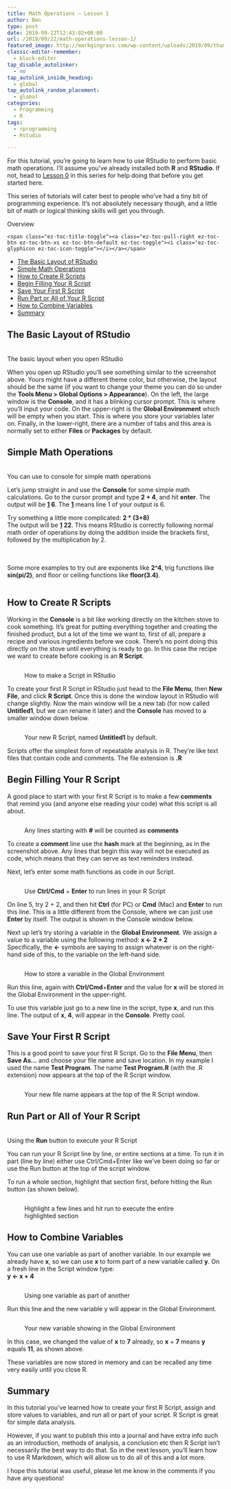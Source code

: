 ```yaml
---
title: Math Operations – Lesson 1
author: Ben
type: post
date: 2019-09-22T12:43:02+00:00
url: /2019/09/22/math-operations-lesson-1/
featured_image: http://markgingrass.com/wp-content/uploads/2019/09/thumb.jpg
classic-editor-remember:
  - block-editor
tap_disable_autolinker:
  - no
tap_autolink_inside_heading:
  - global
tap_autolink_random_placement:
  - global
categories:
  - Programming
  - R
tags:
  - rprogramming
  - Rstudio

---
```

For this tutorial, you&#8217;re going to learn how to use RStudio to perform basic math operations. I&#8217;ll assume you&#8217;ve already installed both **R** and **RStudio**. If not, head to [Lesson 0][1] in this series for help doing that before you get started here.

This series of tutorials will cater best to people who&#8217;ve had a tiny bit of programming experience. It&#8217;s not absolutely necessary though, and a little bit of math or logical thinking skills will get you through.

<div id="ez-toc-container" class="ez-toc-v2_0_11 counter-hierarchy counter-decimal ez-toc-grey">
  <div class="ez-toc-title-container">
    <p class="ez-toc-title">
      Overview
    </p>
    
    <span class="ez-toc-title-toggle"><a class="ez-toc-pull-right ez-toc-btn ez-toc-btn-xs ez-toc-btn-default ez-toc-toggle"><i class="ez-toc-glyphicon ez-toc-icon-toggle"></i></a></span>
  </div><nav>
  
  <ul class="ez-toc-list ez-toc-list-level-1">
    <li class="ez-toc-page-1 ez-toc-heading-level-2">
      <a class="ez-toc-link ez-toc-heading-1" href="http://markgingrass.com/2019/09/22/math-operations-lesson-1/#The_Basic_Layout_of_RStudio" title="The Basic Layout of RStudio">The Basic Layout of RStudio</a>
    </li>
    <li class="ez-toc-page-1 ez-toc-heading-level-2">
      <a class="ez-toc-link ez-toc-heading-2" href="http://markgingrass.com/2019/09/22/math-operations-lesson-1/#Simple_Math_Operations" title="Simple Math Operations">Simple Math Operations</a>
    </li>
    <li class="ez-toc-page-1 ez-toc-heading-level-2">
      <a class="ez-toc-link ez-toc-heading-3" href="http://markgingrass.com/2019/09/22/math-operations-lesson-1/#How_to_Create_R_Scripts" title="How to Create R Scripts">How to Create R Scripts</a>
    </li>
    <li class="ez-toc-page-1 ez-toc-heading-level-2">
      <a class="ez-toc-link ez-toc-heading-4" href="http://markgingrass.com/2019/09/22/math-operations-lesson-1/#Begin_Filling_Your_R_Script" title="Begin Filling Your R Script">Begin Filling Your R Script</a>
    </li>
    <li class="ez-toc-page-1 ez-toc-heading-level-2">
      <a class="ez-toc-link ez-toc-heading-5" href="http://markgingrass.com/2019/09/22/math-operations-lesson-1/#Save_Your_First_R_Script" title="Save Your First R Script">Save Your First R Script</a>
    </li>
    <li class="ez-toc-page-1 ez-toc-heading-level-2">
      <a class="ez-toc-link ez-toc-heading-6" href="http://markgingrass.com/2019/09/22/math-operations-lesson-1/#Run_Part_or_All_of_Your_R_Script" title="Run Part or All of Your R Script">Run Part or All of Your R Script</a>
    </li>
    <li class="ez-toc-page-1 ez-toc-heading-level-2">
      <a class="ez-toc-link ez-toc-heading-7" href="http://markgingrass.com/2019/09/22/math-operations-lesson-1/#How_to_Combine_Variables" title="How to Combine Variables">How to Combine Variables</a>
    </li>
    <li class="ez-toc-page-1 ez-toc-heading-level-2">
      <a class="ez-toc-link ez-toc-heading-8" href="http://markgingrass.com/2019/09/22/math-operations-lesson-1/#Summary" title="Summary">Summary</a>
    </li>
  </ul></nav>
</div>

## <span class="ez-toc-section" id="The_Basic_Layout_of_RStudio"></span>The Basic Layout of RStudio<span class="ez-toc-section-end"></span><figure class="wp-block-image">

<img src="https://markgingrass.com/wp-content/uploads/2019/09/Math-Operations-Lesson-1-YouTube-1024x596.jpg" alt="" class="wp-image-1113" srcset="https://markgingrass.com/wp-content/uploads/2019/09/Math-Operations-Lesson-1-YouTube-1024x596.jpg 1024w, https://markgingrass.com/wp-content/uploads/2019/09/Math-Operations-Lesson-1-YouTube-300x174.jpg 300w, https://markgingrass.com/wp-content/uploads/2019/09/Math-Operations-Lesson-1-YouTube-768x447.jpg 768w, https://markgingrass.com/wp-content/uploads/2019/09/Math-Operations-Lesson-1-YouTube.jpg 1728w" sizes="(max-width: 1024px) 100vw, 1024px" /><figcaption>The basic layout when you open RStudio</figcaption></figure> 

When you open up RStudio you&#8217;ll see something similar to the screenshot above. Yours might have a different theme color, but otherwise, the layout should be the same (if you want to change your theme you can do so under the **Tools Menu > Global Options > Appearance**). On the left, the large window is the **Console**, and it has a blinking cursor prompt. This is where you&#8217;ll input your code. On the upper-right is the **Global Environment** which will be empty when you start. This is where you store your variables later on. Finally, in the lower-right, there are a number of tabs and this area is normally set to either **Files** or **Packages** by default.

## <span class="ez-toc-section" id="Simple_Math_Operations"></span>Simple Math Operations<span class="ez-toc-section-end"></span><figure class="wp-block-image">

<img src="https://markgingrass.com/wp-content/uploads/2019/09/Math-Operations-Lesson-1-1-1024x442.jpg" alt="" class="wp-image-1114" srcset="https://markgingrass.com/wp-content/uploads/2019/09/Math-Operations-Lesson-1-1-1024x442.jpg 1024w, https://markgingrass.com/wp-content/uploads/2019/09/Math-Operations-Lesson-1-1-300x130.jpg 300w, https://markgingrass.com/wp-content/uploads/2019/09/Math-Operations-Lesson-1-1-768x332.jpg 768w, https://markgingrass.com/wp-content/uploads/2019/09/Math-Operations-Lesson-1-1.jpg 1195w" sizes="(max-width: 1024px) 100vw, 1024px" /><figcaption>You can use to console for simple math operations</figcaption></figure> 

Let&#8217;s jump straight in and use the **Console** for some simple math calculations. Go to the cursor prompt and type **2 + 4**, and hit **enter**. The output will be **[1] 6**. The **[1]** means line 1 of your output is 6. 

Try something a little more complicated: **2 * (3+8)**  
The output will be **[1] 22**. This means RStudio is correctly following normal math order of operations by doing the addition inside the brackets first, followed by the multiplication by 2.

<div class="wp-block-columns has-2-columns">
  <div class="wp-block-column">
    <p>
      <br /><br />Some more examples to try out are exponents like <strong>2^4</strong>, trig functions like <strong>sin(pi/2)</strong>, and floor or ceiling functions like <strong>floor(3.4)</strong>.
    </p>
  </div>
  
  <div class="wp-block-column">
    <figure class="wp-block-image"><img src="https://markgingrass.com/wp-content/uploads/2019/09/Math-Operations-Lesson-1-2.jpg" alt="" class="wp-image-1115" srcset="https://markgingrass.com/wp-content/uploads/2019/09/Math-Operations-Lesson-1-2.jpg 400w, https://markgingrass.com/wp-content/uploads/2019/09/Math-Operations-Lesson-1-2-300x280.jpg 300w" sizes="(max-width: 400px) 100vw, 400px" /></figure>
  </div>
</div>

## <span class="ez-toc-section" id="How_to_Create_R_Scripts"></span>How to Create R Scripts<span class="ez-toc-section-end"></span>

Working in the **Console** is a bit like working directly on the kitchen stove to cook something. It&#8217;s great for putting everything together and creating the finished product, but a lot of the time we want to, first of all, prepare a recipe and various ingredients before we cook. There&#8217;s no point doing this directly on the stove until everything is ready to go. In this case the recipe we want to create before cooking is an **R Script**.<figure class="wp-block-image">

<img src="https://markgingrass.com/wp-content/uploads/2019/09/Math-Operations-Lesson-1-3-1024x445.jpg" alt="" class="wp-image-1117" srcset="https://markgingrass.com/wp-content/uploads/2019/09/Math-Operations-Lesson-1-3-1024x445.jpg 1024w, https://markgingrass.com/wp-content/uploads/2019/09/Math-Operations-Lesson-1-3-300x130.jpg 300w, https://markgingrass.com/wp-content/uploads/2019/09/Math-Operations-Lesson-1-3-768x334.jpg 768w, https://markgingrass.com/wp-content/uploads/2019/09/Math-Operations-Lesson-1-3.jpg 1150w" sizes="(max-width: 1024px) 100vw, 1024px" /><figcaption>How to make a Script in RStudio</figcaption></figure> 

To create your first R Script in RStudio just head to the **File Menu**, then **New File**, and click **R Script**. Once this is done the window layout in RStudio will change slightly. Now the main window will be a new tab (for now called **Untitled1**, but we can rename it later) and the **Console** has moved to a smaller window down below. <figure class="wp-block-image">

<img src="https://markgingrass.com/wp-content/uploads/2019/09/Math-Operations-Lesson-1-4-1024x445.jpg" alt="" class="wp-image-1118" srcset="https://markgingrass.com/wp-content/uploads/2019/09/Math-Operations-Lesson-1-4-1024x445.jpg 1024w, https://markgingrass.com/wp-content/uploads/2019/09/Math-Operations-Lesson-1-4-300x130.jpg 300w, https://markgingrass.com/wp-content/uploads/2019/09/Math-Operations-Lesson-1-4-768x334.jpg 768w, https://markgingrass.com/wp-content/uploads/2019/09/Math-Operations-Lesson-1-4.jpg 1150w" sizes="(max-width: 1024px) 100vw, 1024px" /><figcaption>Your new R Script, named **Untitled1** by default.</figcaption></figure> 

Scripts offer the simplest form of repeatable analysis in R. They&#8217;re like text files that contain code and comments. The file extension is **.R** 

## <span class="ez-toc-section" id="Begin_Filling_Your_R_Script"></span>Begin Filling Your R Script<span class="ez-toc-section-end"></span>

A good place to start with your first R Script is to make a few **comments** that remind you (and anyone else reading your code) what this script is all about.<figure class="wp-block-image">

<img src="https://markgingrass.com/wp-content/uploads/2019/09/Math-Operations-Lesson-1-5-1024x446.jpg" alt="" class="wp-image-1119" srcset="https://markgingrass.com/wp-content/uploads/2019/09/Math-Operations-Lesson-1-5-1024x446.jpg 1024w, https://markgingrass.com/wp-content/uploads/2019/09/Math-Operations-Lesson-1-5-300x131.jpg 300w, https://markgingrass.com/wp-content/uploads/2019/09/Math-Operations-Lesson-1-5-768x335.jpg 768w, https://markgingrass.com/wp-content/uploads/2019/09/Math-Operations-Lesson-1-5.jpg 1726w" sizes="(max-width: 1024px) 100vw, 1024px" /><figcaption>Any lines starting with **\#** will be counted as **comments**</figcaption></figure> 

To create a **comment** line use the **hash** mark at the beginning, as in the screenshot above. Any lines that begin this way will not be executed as code, which means that they can serve as text reminders instead.

Next, let&#8217;s enter some math functions as code in our Script. <figure class="wp-block-image">

<img src="https://markgingrass.com/wp-content/uploads/2019/09/6-1024x826.jpg" alt="" class="wp-image-1120" srcset="https://markgingrass.com/wp-content/uploads/2019/09/6-1024x826.jpg 1024w, https://markgingrass.com/wp-content/uploads/2019/09/6-300x242.jpg 300w, https://markgingrass.com/wp-content/uploads/2019/09/6-768x620.jpg 768w, https://markgingrass.com/wp-content/uploads/2019/09/6.jpg 1174w" sizes="(max-width: 1024px) 100vw, 1024px" /><figcaption>Use **Ctrl/Cmd** + **Enter** to run lines in your R Script</figcaption></figure> 

On line 5, try 2 + 2, and then hit **Ctrl** (for PC) or **Cmd** (Mac) and **Enter** to run this line. This is a little different from the Console, where we can just use **Enter** by itself. The output is shown in the Console window below. 

Next up let&#8217;s try storing a variable in the **Global Environment**. We assign a value to a variable using the following method: **x <- 2 + 2**  
Specifically, the **<-** symbols are saying to assign whatever is on the right-hand side of this, to the variable on the left-hand side. <figure class="wp-block-image">

<img src="https://markgingrass.com/wp-content/uploads/2019/09/Math-Operations-Lesson-1-7-1024x588.jpg" alt="" class="wp-image-1121" srcset="https://markgingrass.com/wp-content/uploads/2019/09/Math-Operations-Lesson-1-7-1024x588.jpg 1024w, https://markgingrass.com/wp-content/uploads/2019/09/Math-Operations-Lesson-1-7-300x172.jpg 300w, https://markgingrass.com/wp-content/uploads/2019/09/Math-Operations-Lesson-1-7-768x441.jpg 768w, https://markgingrass.com/wp-content/uploads/2019/09/Math-Operations-Lesson-1-7.jpg 1722w" sizes="(max-width: 1024px) 100vw, 1024px" /><figcaption>How to store a variable in the Global Environment</figcaption></figure> 

Run this line, again with **Ctrl/Cmd**+**Enter** and the value for **x** will be stored in the Global Environment in the upper-right.

To use this variable just go to a new line in the script, type **x**, and run this line. The output of **x**, **4**, will appear in the **Console**. Pretty cool.

## <span class="ez-toc-section" id="Save_Your_First_R_Script"></span>Save Your First R Script<span class="ez-toc-section-end"></span>

This is a good point to save your first R Script. Go to the **File Menu**, then **Save As&#8230;** and choose your file name and save location. In my example I used the name **Test Program**. The name **Test Program.R** (with the .R extension) now appears at the top of the R Script window.<figure class="wp-block-image">

<img src="https://markgingrass.com/wp-content/uploads/2019/09/Math-Operations-Lesson-1-8.jpg" alt="" class="wp-image-1122" srcset="https://markgingrass.com/wp-content/uploads/2019/09/Math-Operations-Lesson-1-8.jpg 800w, https://markgingrass.com/wp-content/uploads/2019/09/Math-Operations-Lesson-1-8-300x113.jpg 300w, https://markgingrass.com/wp-content/uploads/2019/09/Math-Operations-Lesson-1-8-768x288.jpg 768w" sizes="(max-width: 800px) 100vw, 800px" /><figcaption>Your new file name appears at the top of the R Script window.</figcaption></figure> 

## <span class="ez-toc-section" id="Run_Part_or_All_of_Your_R_Script"></span>Run Part or All of Your R Script<span class="ez-toc-section-end"></span><figure class="wp-block-image">

<img src="https://markgingrass.com/wp-content/uploads/2019/09/Math-Operations-Lesson-1-10-1024x721.jpg" alt="" class="wp-image-1124" srcset="https://markgingrass.com/wp-content/uploads/2019/09/Math-Operations-Lesson-1-10-1024x721.jpg 1024w, https://markgingrass.com/wp-content/uploads/2019/09/Math-Operations-Lesson-1-10-300x211.jpg 300w, https://markgingrass.com/wp-content/uploads/2019/09/Math-Operations-Lesson-1-10-768x541.jpg 768w, https://markgingrass.com/wp-content/uploads/2019/09/Math-Operations-Lesson-1-10.jpg 1200w" sizes="(max-width: 1024px) 100vw, 1024px" /><figcaption>Using the **Run** button to execute your R Script</figcaption></figure> 

You can run your R Script line by line, or entire sections at a time. To run it in part (line by line) either use Ctrl/Cmd+Enter like we&#8217;ve been doing so far or use the Run button at the top of the script window. 

To run a whole section, highlight that section first, before hitting the Run button (as shown below).<figure class="wp-block-image">

<img src="https://markgingrass.com/wp-content/uploads/2019/09/Math-Operations-Lesson-1-9-1024x844.jpg" alt="" class="wp-image-1125" srcset="https://markgingrass.com/wp-content/uploads/2019/09/Math-Operations-Lesson-1-9-1024x844.jpg 1024w, https://markgingrass.com/wp-content/uploads/2019/09/Math-Operations-Lesson-1-9-300x247.jpg 300w, https://markgingrass.com/wp-content/uploads/2019/09/Math-Operations-Lesson-1-9-768x633.jpg 768w, https://markgingrass.com/wp-content/uploads/2019/09/Math-Operations-Lesson-1-9.jpg 1171w" sizes="(max-width: 1024px) 100vw, 1024px" /><figcaption>Highlight a few lines and hit run to execute the entire highlighted section</figcaption></figure> 

## <span class="ez-toc-section" id="How_to_Combine_Variables"></span>How to Combine Variables<span class="ez-toc-section-end"></span>

You can use one variable as part of another variable. In our example we already have **x**, so we can use **x** to form part of a new variable called **y**. On a fresh line in the Script window type:  
**y <- x + 4**<figure class="wp-block-image">

<img src="https://markgingrass.com/wp-content/uploads/2019/09/Math-Operations-Lesson-1-11.jpg" alt="" class="wp-image-1126" srcset="https://markgingrass.com/wp-content/uploads/2019/09/Math-Operations-Lesson-1-11.jpg 964w, https://markgingrass.com/wp-content/uploads/2019/09/Math-Operations-Lesson-1-11-300x194.jpg 300w, https://markgingrass.com/wp-content/uploads/2019/09/Math-Operations-Lesson-1-11-768x496.jpg 768w" sizes="(max-width: 964px) 100vw, 964px" /><figcaption>Using one variable as part of another</figcaption></figure> 

Run this line and the new variable y will appear in the Global Environment.<figure class="wp-block-image">

<img src="https://markgingrass.com/wp-content/uploads/2019/09/Math-Operations-Lesson-1-12.jpg" alt="" class="wp-image-1127" srcset="https://markgingrass.com/wp-content/uploads/2019/09/Math-Operations-Lesson-1-12.jpg 960w, https://markgingrass.com/wp-content/uploads/2019/09/Math-Operations-Lesson-1-12-300x175.jpg 300w, https://markgingrass.com/wp-content/uploads/2019/09/Math-Operations-Lesson-1-12-768x448.jpg 768w" sizes="(max-width: 960px) 100vw, 960px" /><figcaption>Your new variable showing in the Global Environment</figcaption></figure> 

In this case, we changed the value of **x** to **7** already, so **x** + **7** means **y** equals **11**, as shown above.

These variables are now stored in memory and can be recalled any time very easily until you close R.

## <span class="ez-toc-section" id="Summary"></span>Summary<span class="ez-toc-section-end"></span>

In this tutorial you&#8217;ve learned how to create your first R Script, assign and store values to variables, and run all or part of your script. R Script is great for simple data analysis. 

However, if you want to publish this into a journal and have extra info such as an introduction, methods of analysis, a conclusion etc then R Script isn&#8217;t necessarily the best way to do that. So in the next lesson, you&#8217;ll learn how to use R Markdown, which will allow us to do all of this and a lot more.

I hope this tutorial was useful, please let me know in the comments if you have any questions!

 [1]: https://markgingrass.com/2019/09/22/download-r-studio-first-script-complete-guide-lesson-0